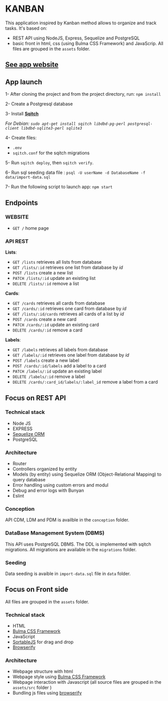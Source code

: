 # KANBAN

This application inspired by Kanban method allows to organize and track tasks.
It's based on:
- REST API using NodeJS, Express, Sequelize and PostgreSQL
- basic front in html, css (using Bulma CSS Framework) and JavaScrip. All files are grouped in the `assets` folder.

## [See app website](https://k-anban.herokuapp.com/)

## App launch

1- After cloning the project and from the project directory, run: `npm install`

2- Create a Postgresql database

3- Install **[Sqitch](https://sqitch.org/)**

*For Debian: `sudo apt-get install sqitch libdbd-pg-perl postgresql-client libdbd-sqlite3-perl sqlite3`*

4- Create files:

- `.env`
- `sqitch.conf`  for the sqitch migrations

5- Run `sqitch deploy`, then `sqitch verify`.

6- Run sql seeding data file : `psql -U userName -d DatabaseName -f data/import-data.sql`

7- Run the following script to launch app: `npm start`

## Endpoints

### WEBSITE

- `GET /` home page

### API REST

**Lists**:

- `GET /lists` retrieves all lists from database
- `GET /lists/:id` retrieves one list from database by _id_
- `POST /lists` create a new list
- `PATCH /lists/:id` update an existing list
- `DELETE /lists/:id` remove a list

**Cards**:

- `GET /cards` retrieves all cards from database
- `GET /cards/:id` retrieves one card from database by _id_
- `GET /lists/:id/cards` retrieves all cards of a list by _id_
- `POST /cards` create a new card
- `PATCH /cards/:id` update an existing card
- `DELETE /cards/:id` remove a card

**Labels**:

- `GET /labels` retrieves all labels from database
- `GET /labels/:id` retrieves one label from database by _id_
- `POST /labels` create a new label
- `POST /cards/:id/labels` add a label to a card
- `PATCH /labels/:id` update an existing label
- `DELETE /labels/:id` remove a label
- `DELETE /cards/:card_id/labels/:label_id` remove a label from a card

## Focus on REST API

### Technical stack

- Node JS
- EXPRESS
- [Sequelize ORM](https://sequelize.org/)
- PostgreSQL

### Architecture

- Router
- Controllers organized by entity
- Models (by entity) using Sequelize ORM (Object-Relational Mapping) to query database
- Error handling using custom errors and modul
- Debug and error logs with Bunyan
- Eslint

### Conception

API CDM, LDM and PDM is availble in the `conception` folder.

### DataBase Management System (DBMS)

This API uses PostgreSQL DBMS.
The DDL is implemented with sqitch migrations. All migrations are available in the `migrations` folder.

### Seeding

Data seeding is avaible in `import-data.sql` file in `data` folder.

## Focus on Front side

All files are grouped in the `assets` folder.

### Technical stack

- HTML
- [Bulma CSS Framework](https://bulma.io/)
- JavaScript
- [SortableJS](https://sortablejs.github.io/Sortable/) for drag and drop
- [Browserify](https://browserify.org/)

### Architecture

- Webpage structure with html
- Webpage style using [Bulma CSS Framework](https://bulma.io/)
- Webpage interaction with Javascript (all source files are grouped in the `assets/src` folder )
- Bundling js files using [browserify](https://browserify.org/)